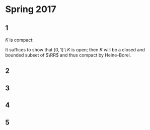 # Spring 2017

## 1

$K$ is compact:

It suffices to show that $[0, 1]\setminus K$ is open; then $K$ will be a closed and bounded subset of $\RR$ and thus compact by Heine-Borel.

## 2

## 3

## 4

## 5
